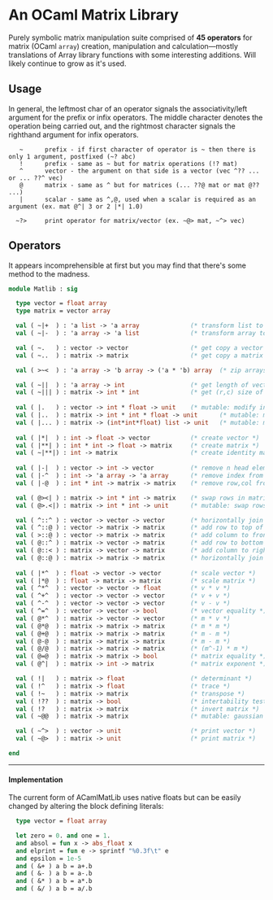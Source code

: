 # An OCaml Matrix Library

Purely symbolic matrix manipulation suite comprised of **45 operators** for matrix (OCaml `array`) creation, manipulation and calculation—mostly translations of Array library functions with some interesting additions. Will likely continue to grow as it's used.



## Usage

In general, the leftmost char of an operator signals the associativity/left argument for the prefix or infix operators. The middle character denotes the operation being carried out, and the rightmost character signals the righthand argument for infix operators.
```
   ~      prefix - if first character of operator is ~ then there is only 1 argument, postfixed (~? abc) 
   !      prefix - same as ~ but for matrix operations (!? mat)
   ^      vector - the argument on that side is a vector (vec ^?? ... or ... ??^ vec)
   @      matrix - same as ^ but for matrices (... ??@ mat or mat @?? ...)
   |      scalar - same as ^,@, used when a scalar is required as an argument (ex. mat @^| 3 or 2 |*| 1.0)

  ~?>     print operator for matrix/vector (ex. ~@> mat, ~^> vec)
```



## Operators

It appears incomprehensible at first but you may find that there's some method to the madness.
``` ocaml
module Matlib : sig

  type vector = float array   
  type matrix = vector array                            

  val ( ~|+  ) : 'a list -> 'a array              (* transform list to array *)
  val ( ~|-  ) : 'a array -> 'a list              (* transform array to list *)

  val ( ~.   ) : vector -> vector                 (* get copy a vector *)
  val ( ~..  ) : matrix -> matrix                 (* get copy a matrix *)

  val ( >~<  ) : 'a array -> 'b array -> ('a * 'b) array  (* zip arrays to tupled array *)

  val ( ~||  ) : 'a array -> int                  (* get length of vector, or #rows of matrix *)
  val ( ~||| ) : matrix -> int * int              (* get (r,c) size of matrix *)
  
  val ( |.   ) : vector -> int * float -> unit    (* mutable: modify index in vector *)
  val ( |..  ) : matrix -> int * int * float -> unit      (* mutable: modify index in matrix *)
  val ( |... ) : matrix -> (int*int*float) list -> unit   (* mutable: modify many indices *)
  
  val ( |*|  ) : int -> float -> vector           (* create vector *)
  val ( |**| ) : int * int -> float -> matrix     (* create matrix *)
  val ( ~|**|) : int -> matrix                    (* create identity matrix of size *)
  
  val ( |-|  ) : vector -> int -> vector          (* remove n head elements *)
  val ( |-^  ) : int -> 'a array -> 'a array      (* remove index from v, or remove row from m *)
  val ( |-@  ) : int * int -> matrix -> matrix    (* remove row,col from matrix *)

  val ( @><| ) : matrix -> int * int -> matrix    (* swap rows in matrix *)
  val ( @>.<|) : matrix -> int * int -> unit      (* mutable: swap rows in matrix *)

  val ( ^::^ ) : vector -> vector -> vector       (* horizontally join vectors *)
  val ( ^::@ ) : vector -> matrix -> matrix       (* add row to top of matrix *)
  val ( >::@ ) : vector -> matrix -> matrix       (* add column to front of matrix *)
  val ( @::^ ) : matrix -> vector -> matrix       (* add row to bottom of matrix *)
  val ( @::< ) : matrix -> vector -> matrix       (* add column to right of matrix *)
  val ( @::@ ) : matrix -> matrix -> matrix       (* horizontally join matrices *)
  
  val ( |*^  ) : float -> vector -> vector        (* scale vector *)
  val ( |*@  ) : float -> matrix -> matrix        (* scale matrix *)  
  val ( ^*^  ) : vector -> vector -> float        (* v * v *)
  val ( ^+^  ) : vector -> vector -> vector       (* v + v *)
  val ( ^-^  ) : vector -> vector -> vector       (* v - v *)
  val ( ^=^  ) : vector -> vector -> bool         (* vector equality *)
  val ( @*^  ) : matrix -> vector -> vector       (* m * v *)
  val ( @*@  ) : matrix -> matrix -> matrix       (* m * m *)
  val ( @+@  ) : matrix -> matrix -> matrix       (* m - m *)
  val ( @-@  ) : matrix -> matrix -> matrix       (* m - m *)
  val ( @/@  ) : matrix -> matrix -> matrix       (* (m^-1) * m *)
  val ( @=@  ) : matrix -> matrix -> bool         (* matrix equality *)
  val ( @^|  ) : matrix -> int -> matrix          (* matrix exponent *)

  val ( !|   ) : matrix -> float                  (* determinant *)
  val ( !^   ) : matrix -> float                  (* trace *) 
  val ( !~   ) : matrix -> matrix                 (* transpose *)
  val ( !??  ) : matrix -> bool                   (* intertability test *)
  val ( !?   ) : matrix -> matrix                 (* invert matrix *)
  val ( ~@@  ) : matrix -> matrix                 (* mutable: gaussian elimination *)

  val ( ~^>  ) : vector -> unit                   (* print vector *)
  val ( ~@>  ) : matrix -> unit                   (* print matrix *)

end
```

----

#### Implementation

The current form of ACamlMatLib uses native floats but can be easily changed by altering the block defining literals:
``` ocaml
  type vector = float array 

  let zero = 0. and one = 1. 
  and absol = fun x -> abs_float x
  and elprint = fun e -> sprintf "%0.3f\t" e
  and epsilon = 1e-5
  and ( &+ ) a b = a+.b
  and ( &- ) a b = a-.b
  and ( &* ) a b = a*.b
  and ( &/ ) a b = a/.b
```
